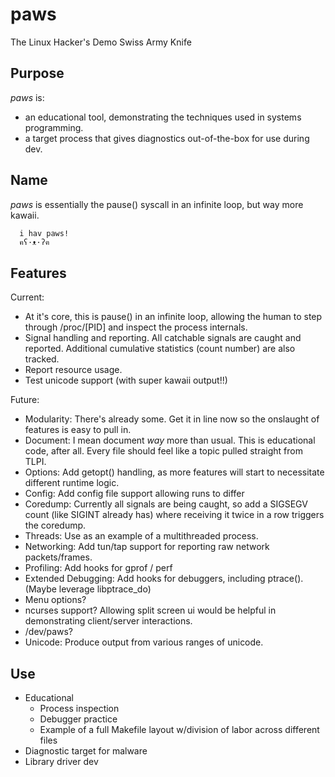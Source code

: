 # paws
The Linux Hacker's Demo Swiss Army Knife

## Purpose
_paws_ is:
- an educational tool, demonstrating the techniques used in systems programming.
- a target process that gives diagnostics out-of-the-box for use during dev.

## Name
_paws_ is essentially the pause() syscall in an infinite loop, but way more kawaii.

```
  i hav paws!
  ฅʕ·ᴥ·ʔฅ
```

## Features
Current:
- At it's core, this is pause() in an infinite loop, allowing the human to step through /proc/\[PID\] and inspect the process internals.
- Signal handling and reporting. All catchable signals are caught and reported. Additional cumulative statistics (count number) are also tracked.
- Report resource usage.
- Test unicode support (with super kawaii output!!)

Future:
- Modularity: There's already some. Get it in line now so the onslaught of features is easy to pull in.
- Document: I mean document _way_ more than usual. This is educational code, after all. Every file should feel like a topic pulled straight from TLPI.
- Options: Add getopt() handling, as more features will start to necessitate different runtime logic.
- Config: Add config file support allowing runs to differ
- Coredump: Currently all signals are being caught, so add a SIGSEGV count (like SIGINT already has) where receiving it twice in a row triggers the coredump.
- Threads: Use as an example of a multithreaded process.
- Networking: Add tun/tap support for reporting raw network packets/frames.
- Profiling: Add hooks for gprof / perf
- Extended Debugging: Add hooks for debuggers, including ptrace(). (Maybe leverage libptrace_do)
- Menu options?
- ncurses support? Allowing split screen ui would be helpful in demonstrating client/server interactions.
- /dev/paws?
- Unicode: Produce output from various ranges of unicode.

## Use
- Educational
  - Process inspection
  - Debugger practice
  - Example of a full Makefile layout w/division of labor across different files
- Diagnostic target for malware
- Library driver dev
